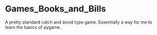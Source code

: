# Games_Books_and_Bills
A pretty standard catch and avoid type game. Essentially a way for me to learn the basics of pygame. 
